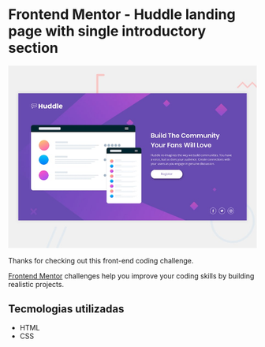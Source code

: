 # Frontend Mentor - Huddle landing page with single introductory section

![Design preview for the Huddle landing page with single introductory section](./design/desktop-preview.jpg)

Thanks for checking out this front-end coding challenge.

[Frontend Mentor](https://www.frontendmentor.io) challenges help you improve your coding skills by building realistic projects.


## Tecmologias utilizadas
- HTML
- CSS

